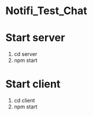 # Notifi_Test_Chat

# Start server

1. cd server
2. npm start

# Start client

1. cd client
2. npm start
